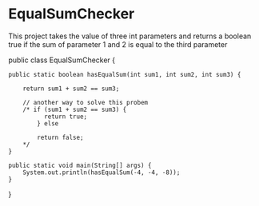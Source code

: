 # EqualSumChecker
This project takes the value of three int parameters and returns a boolean true if the sum of parameter 1 and 2 is equal to the third parameter


public class EqualSumChecker {

    public static boolean hasEqualSum(int sum1, int sum2, int sum3) {

        return sum1 + sum2 == sum3;
        
        // another way to solve this probem 
        /* if (sum1 + sum2 == sum3) {
              return true;
            } else 
            
            return false;
        */
    }
        
    public static void main(String[] args) {
        System.out.println(hasEqualSum(-4, -4, -8));
    }
}
